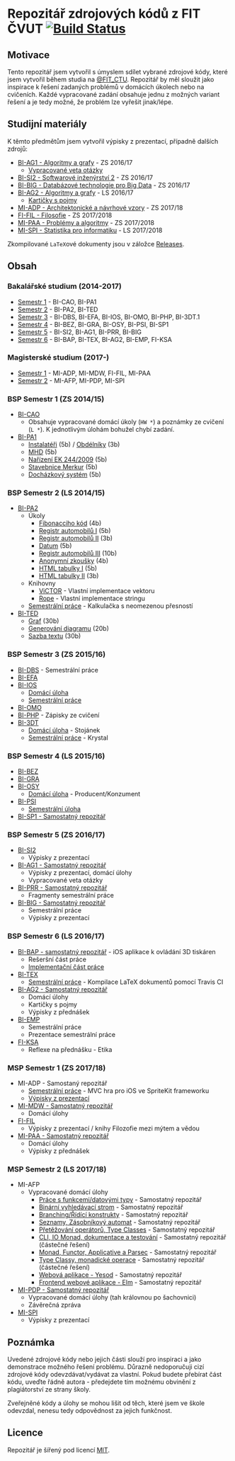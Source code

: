 # Repozitář zdrojových kódů z FIT ČVUT [![Build Status](https://travis-ci.org/josefdolezal/fit-cvut.svg?branch=master)](https://travis-ci.org/josefdolezal/fit-cvut)
## Motivace
Tento repozitář jsem vytvořil s úmyslem sdílet vybrané zdrojové kódy, které jsem vytvořil během studia na [@FIT_CTU](https://twitter.com/FIT_CTU). Repozitář by měl sloužit jako inspirace k řešení zadaných problémů v domácích úkolech nebo na cvičeních. Každé vypracované zadání obsahuje jednu z možných variant řešení a je tedy možné, že problém lze vyřešit jinak/lépe.

## Studijní materiály
K těmto předmětům jsem vytvořil výpisky z prezentací, případně dalších zdrojů:

* [BI-AG1 - Algoritmy a grafy](https://github.com/josefdolezal/fit-bi-ag1/tree/master/notes) - ZS 2016/17
  * [Vypracované veta otázky](https://github.com/josefdolezal/fit-bi-ag1/tree/master/veta-questions)
* [BI-SI2 - Softwarové inženýrství 2](BI-SI2/notes) - ZS 2016/17
* [BI-BIG -  Databázové technologie pro Big Data](https://github.com/josefdolezal/fit-bi-big) - ZS 2016/17
* [BI-AG2 - Algoritmy a grafy](https://github.com/josefdolezal/fit-bi-ag2/tree/master/notes) - LS 2016/17
  * [Kartičky s pojmy](https://github.com/josefdolezal/fit-bi-ag2/tree/master/cards)
* [MI-ADP - Architektonické a návrhové vzory](MI-ADP) - ZS 2017/18
* [FI-FIL - Filosofie](FI-FIL) - ZS 2017/2018
* [MI-PAA - Problémy a algoritmy](https://github.com/josefdolezal/fit-mi-paa/tree/master/notes) - ZS 2017/2018
* [MI-SPI - Statistika pro informatiku](MI-SPI) - LS 2017/2018

Zkompilované `LaTeX`ové dokumenty jsou v záložce [Releases](https://github.com/josefdolezal/fit-cvut/releases).

## Obsah

### Bakalářské studium (2014-2017)
* [Semestr 1](#bsp-semestr-1-zs-201415) - BI-CAO, BI-PA1
* [Semestr 2](#bsp-semestr-2-ls-201415) - BI-PA2, BI-TED
* [Semestr 3](#bsp-semestr-3-zs-201516) - BI-DBS, BI-EFA, BI-IOS, BI-OMO, BI-PHP, BI-3DT.1
* [Semestr 4](#bsp-semestr-4-ls-201516) - BI-BEZ, BI-GRA, BI-OSY, BI-PSI, BI-SP1
* [Semestr 5](#bsp-semestr-5-zs-201617) - BI-SI2, BI-AG1, BI-PRR, BI-BIG
* [Semestr 6](#bsp-semestr-6-ls-201617) - BI-BAP, BI-TEX, BI-AG2, BI-EMP, FI-KSA

### Magisterské studium (2017-)
* [Semestr 1](#msp-semestr-1-zs-201718) - MI-ADP, MI-MDW, FI-FIL, MI-PAA
* [Semestr 2](#msp-semestr-2-ls-201718) - MI-AFP, MI-PDP, MI-SPI

### BSP Semestr 1 (ZS 2014/15)
* [BI-CAO](BI-CAO/)
  * Obsahuje vypracované domácí úkoly (`HW *`) a poznámky ze cvičení (`L *`). K jednotlivým úlohám bohužel chybí zadání.
* [BI-PA1](BI-PA1/)
  * [Instalatéři](BI-PA1/assignment%201_1/) (5b) / [Obdélníky](BI-PA1/assignment%201_2/) (3b)
  * [MHD](BI-PA1/assignment%202_1/) (5b)
  * [Nařízení EK 244/2009](BI-PA1/assignment%203_1/) (5b)
  * [Stavebnice Merkur](BI-PA1/assignment%204_1/) (5b)
  * [Docházkový systém](BI-PA1/assignment%205_1/) (5b)

### BSP Semestr 2 (LS 2014/15)
* [BI-PA2](BI-PA2/)
  * Úkoly
    * [Fibonacciho kód](BI-PA2/Assignments/assignment%201_2/) (4b)
    * [Registr automobilů I](BI-PA2/Assignments/assignment%202_1/) (5b)
    * [Registr automobilů II](BI-PA2/Assignments/assignment%202_2/) (3b)
    * [Datum](BI-PA2/Assignments/assignment%203_2/) (5b)
    * [Registr automobilů III](BI-PA2/Assignments/assignment%204_1/) (10b)
    * [Anonymní zkoušky](BI-PA2/Assignments/assignment%205_2/) (4b)
    * [HTML tabulky I](BI-PA2/Assignments/assignment%206_1/) (5b)
    * [HTML tabulky II](BI-PA2/Assignments/assignment%206_2/) (3b)
  * Knihovny
    * [ViCTOR](BI-PA2/Libs/Victor%20-%20Vector%20Improved) - Vlastní implementace vektoru
    * [Rope](BI-PA2/Libs/Rope%20-%20String%20Extended) - Vlastní implementace stringu
  * [Semestrální práce](BI-PA2/Semester%20Project/) - Kalkulačka s neomezenou přesností
* [BI-TED](BI-TED/)
  * [Graf](BI-TED/assignment%201) (30b)
  * [Generování diagramu](BI-TED/assignment%202) (20b)
  * [Sazba textu](BI-TED/assignment%203) (30b)

### BSP Semestr 3 (ZS 2015/16)
* [BI-DBS](BI-DBS) - Semestrální práce
* [BI-EFA](BI-EFA)
* [BI-IOS](BI-IOS)
  * [Domácí úloha](BI-IOS/assignments/assignment-1)
  * [Semestrální práce](BI-IOS/semester-project)
* [BI-OMO](BI-OMO)
* [BI-PHP](BI-PHP) - Zápisky ze cvičení
* [BI-3DT](BI-3DT.1)
  * [Domácí úloha](BI-3DT.1/assignment-1) - Stojánek
  * [Semestrální práce](BI-3DT.1/semester-project) - Krystal

### BSP Semestr 4 (LS 2015/16)
* [BI-BEZ](BI-BEZ)
* [BI-GRA](BI-GRA)
* [BI-OSY](BI-OSY)
  * [Domácí úloha](BI-OSY/assignment-01) - Producent/Konzument
* [BI-PSI](BI-PSI)
  * [Semestrální úloha](BI-PSI/assignment-01)
* [BI-SP1 - Samostatný repozitář](https://github.com/josefdolezal/fit-bi-sp1)

### BSP Semestr 5 (ZS 2016/17)
* [BI-SI2](BI-SI2)
  * Výpisky z prezentací
* [BI-AG1 - Samostatný repozitář](https://github.com/josefdolezal/fit-bi-ag1)
  * Výpisky z prezentací, domácí úlohy
  * Vypracované veta otázky
* [BI-PRR - Samostatný repozitář](https://github.com/josefdolezal/fit-bi-prr)
  * Fragmenty semestrální práce
* [BI-BIG - Samostatný repozitář](https://github.com/josefdolezal/fit-bi-big)
  * Semestrální práce
  * Výpisky z prezentací

### BSP Semestr 6 (LS 2016/17)
* [BI-BAP - samostatný repozitář](https://github.com/josefdolezal/fit-bi-bap) - iOS aplikace k ovládání 3D tiskáren
  * Rešeršní část práce
  * [Implementační část práce](https://github.com/3DprintFIT/octoprint-ios-client)
* [BI-TEX](BI-TEX)
  * [Semestrální práce](BI-TEX/bi-tex.tex) - Kompilace LaTeX dokumentů pomocí Travis CI
* [BI-AG2 - Samostatný repozitář](https://github.com/josefdolezal/fit-bi-ag2)
  * Domácí úlohy
  * Kartičky s pojmy
  * Výpisky z přednášek
* [BI-EMP](BI-EMP)
  * Semestrální práce
  * Prezentace semestrální práce
* [FI-KSA](FI-KSA)
  * Reflexe na přednášku - Etika

### MSP Semestr 1 (ZS 2017/18)
* MI-ADP - Samostaný repozitář
  * [Semestrální práce](https://github.com/josefdolezal/fit-mi-adp) - MVC hra pro iOS ve SpriteKit frameworku
  * [Výpisky z prezentací](MI-ADP)
* [MI-MDW - Samostatný repozitář](https://github.com/josefdolezal/fit-mi-mdw)
  * Domácí úlohy
* [FI-FIL](FI-FIL)
  * Výpisky z prezentací / knihy Filozofie mezi mýtem a vědou
* [MI-PAA - Samostatný repozitář](https://github.com/josefdolezal/fit-mi-paa)
  * Domácí úlohy
  * Výpisky z přednášek

### MSP Semestr 2 (LS 2017/18)
* MI-AFP
  * Vypracované domácí úlohy
    * [Práce s funkcemi/datovými typy](https://github.com/josefdolezal/fit-mi-afp-assignment-01) - Samostatný repozitář
    * [Binární vyhledávací strom](https://github.com/josefdolezal/fit-mi-afp-assignment-02) - Samostatný repozitář
    * [Branching/Řídící konstrukty](https://github.com/josefdolezal/fit-mi-afp-assignment-03) - Samostatný repozitář
    * [Seznamy, Zásobníkový automat](https://github.com/josefdolezal/fit-mi-afp-assignment-04) - Samostatný repozitář
    * [Přetěžování operátorů, Type Classes](https://github.com/josefdolezal/fit-mi-afp-assignment-05) - Samostatný repozitář
    * [CLI, IO Monad, dokumentace a testování](https://github.com/josefdolezal/fit-mi-afp-assignment-06) - Samostatný repozitář (částečné řešení)
    * [Monad, Functor, Applicative a Parsec](https://github.com/josefdolezal/fit-mi-afp-assignment-07) - Samostatný repozitář
    * [Type Classy, monadické operace](https://github.com/josefdolezal/fit-mi-afp-assignment-08) - Samostatný repozitář (částečné řešení)
    * [Webová aplikace - Yesod](https://github.com/josefdolezal/fit-mi-afp-assignment-09) - Samostatný repozitář
    * [Frontend webové aplikace - Elm](https://github.com/josefdolezal/fit-mi-afp-assignment-10) - Samostatný repozitář
* [MI-PDP - Samostatný repozitář](https://github.com/josefdolezal/fit-mi-pdp)
  * Vypracované domácí úlohy (tah královnou po šachovnici)
  * Závěrečná zpráva
* [MI-SPI](MI-SPI)
  * Vẏpisky z prezentací


## Poznámka
Uvedené zdrojové kódy nebo jejich části slouží pro inspiraci a jako demonstrace možného řešení problému.
Důrazně nedoporučuji cizí zdrojové kódy odevzdávat/vydávat za vlastní.
Pokud budete přebírat část kódu, uveďte řádně autora - předejdete tím možnému obvinění z plagiátorství ze strany školy.

Zveřejněné kódy a úlohy se mohou lišit od těch, které jsem ve škole odevzdal, nenesu tedy odpovědnost za jejich funkčnost.

## Licence
Repozitář je šířený pod licencí [MIT](LICENSE).
